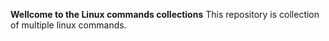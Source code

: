__Wellcome to the Linux commands collections__
This repository is collection of multiple linux commands.

